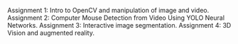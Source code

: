 Assignment 1: Intro to OpenCV and manipulation of image and video.
Assignment 2: Computer Mouse Detection from Video Using YOLO Neural Networks.
Assignment 3: Interactive image segmentation.
Assignment 4: 3D Vision and augmented reality.
